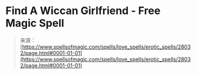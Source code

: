 <!--yml
category: 未分类
date: 2024-06-12 19:17:37
-->

# Find A Wiccan Girlfriend - Free Magic Spell

> 来源：[https://www.spellsofmagic.com/spells/love_spells/erotic_spells/28032/page.html#0001-01-01](https://www.spellsofmagic.com/spells/love_spells/erotic_spells/28032/page.html#0001-01-01)